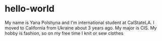 # hello-world

My name is Yana Polshyna and I'm international student at CalStateLA. I moved to California from Ukraine about 3 years ago. My major is CIS. My hobby is fashion, so on my free time I knit or sew clothes
